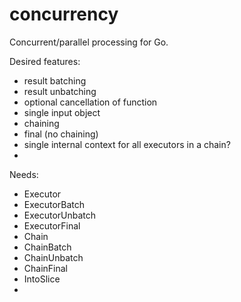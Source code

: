 # concurrency
Concurrent/parallel processing for Go.

Desired features:
- result batching
- result unbatching
- optional cancellation of function
- single input object
- chaining
- final (no chaining)
- single internal context for all executors in a chain?
- 

Needs:
- Executor
- ExecutorBatch
- ExecutorUnbatch
- ExecutorFinal
- Chain
- ChainBatch
- ChainUnbatch
- ChainFinal
- IntoSlice
- 